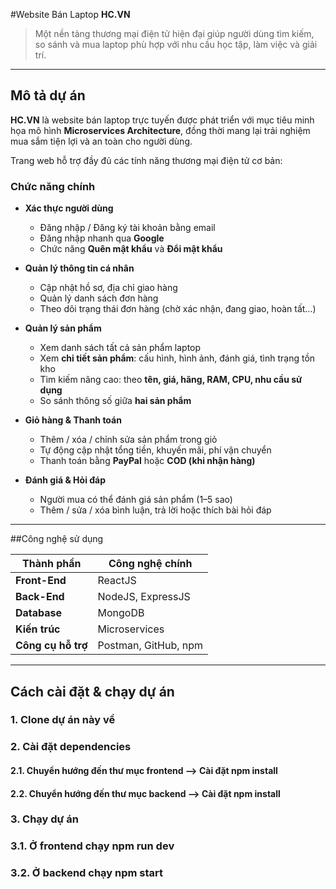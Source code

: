 #Website Bán Laptop **HC.VN**

> Một nền tảng thương mại điện tử hiện đại giúp người dùng tìm kiếm, so sánh và mua laptop phù hợp với nhu cầu học tập, làm việc và giải trí.

---

## Mô tả dự án

**HC.VN** là website bán laptop trực tuyến được phát triển với mục tiêu minh họa mô hình **Microservices Architecture**, đồng thời mang lại trải nghiệm mua sắm tiện lợi và an toàn cho người dùng.

Trang web hỗ trợ đầy đủ các tính năng thương mại điện tử cơ bản:

### Chức năng chính

- **Xác thực người dùng**
  - Đăng nhập / Đăng ký tài khoản bằng email
  - Đăng nhập nhanh qua **Google**
  - Chức năng **Quên mật khẩu** và **Đổi mật khẩu**

- **Quản lý thông tin cá nhân**
  - Cập nhật hồ sơ, địa chỉ giao hàng
  - Quản lý danh sách đơn hàng
  - Theo dõi trạng thái đơn hàng (chờ xác nhận, đang giao, hoàn tất…)

- **Quản lý sản phẩm**
  - Xem danh sách tất cả sản phẩm laptop
  - Xem **chi tiết sản phẩm**: cấu hình, hình ảnh, đánh giá, tình trạng tồn kho
  - Tìm kiếm nâng cao: theo **tên, giá, hãng, RAM, CPU, nhu cầu sử dụng**
  - So sánh thông số giữa **hai sản phẩm**

- **Giỏ hàng & Thanh toán**
  - Thêm / xóa / chỉnh sửa sản phẩm trong giỏ
  - Tự động cập nhật tổng tiền, khuyến mãi, phí vận chuyển
  - Thanh toán bằng **PayPal** hoặc **COD (khi nhận hàng)**

- **Đánh giá & Hỏi đáp**
  - Người mua có thể đánh giá sản phẩm (1–5 sao)
  - Thêm / sửa / xóa bình luận, trả lời hoặc thích bài hỏi đáp

---

##Công nghệ sử dụng

| Thành phần | Công nghệ chính |
|-------------|----------------|
| **Front-End** | ReactJS |
| **Back-End** | NodeJS, ExpressJS |
| **Database** | MongoDB |
| **Kiến trúc** | Microservices |
| **Công cụ hỗ trợ** | Postman, GitHub, npm |

---

## Cách cài đặt & chạy dự án

### 1. Clone dự án này về
### 2. Cài đặt dependencies
#### 2.1. Chuyển hướng đến thư mục frontend --> Cài đặt npm install
#### 2.2. Chuyển hướng đến thư mục backend --> Cài đặt npm install
### 3. Chạy dự án
 ### 3.1. Ở frontend chạy npm run dev
 ### 3.2. Ở backend chạy npm start
